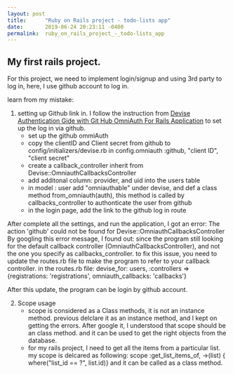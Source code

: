 ```yaml
---
layout: post
title:      "Ruby on Rails project - todo-lists app"
date:       2019-06-24 20:23:11 -0400
permalink:  ruby_on_rails_project_-_todo-lists_app
---
```


## My first rails project. 
For this project, we need to implement login/signup and using 3rd party to log in, here, I use github account to log in.

learn from my mistake:
1. setting up Github link in. I follow the instruction from [Devise Authentication Gide with Git Hub OmniAuth For Rails Application](https://medium.com/@salmaeng71/devise-authentication-guide-with-github-omniauth-for-rails-application-220aa52d5b82) to set up the log in via github.
   *   set up the github ommiAuth
   *   copy the clientID and Client secret from github to config/initializers/devise.rb in config.omniauth :github, "client ID", "client secret"
   *   create a callback_controller inherit from Devise::OmniauthCallbacksController
   *   add additonal column: provider, and uid into the users table
   *   in model : user add "omniauthable" under devise, and def a class method from_omniauth(auth), this method is called by callbacks_controller to authonticate the user from github
   *   in the login page, add the link to the github log in route
	 
After complete all the settings, and run the application, I got an error: The action 'github' could not be found for Devise::OmniauthCallbacksController
By googling this error message, I found out:
since the program still looking for the default callback controller (OmniauthCallbacksController), and not the one you specify as callbacks_controller. 
to fix this issue, you need to update the routes.rb file to make the program to refer to your callback controller.
in the routes.rb file:
devise_for: users, :controllers => {registrations: 'registrations', omniauth_callbacks: 'callbacks'}

After this update, the program can be login by github account.

2. Scope usage
    *  scope is considered as a Class methods, it is not an instance method. 
         previous delclare it as an instance method, and I kept on getting the errors. After google it, I understood that scope should be an class method. and it can be used to get the right objects from the database.
    *  for my rails project, I need to get all the items from a particular list. my scope is delcared as following:
      scope :get_list_items_of, ->(list) { where("list_id == ?", list.id)}
			and it can be called as a class method. 


